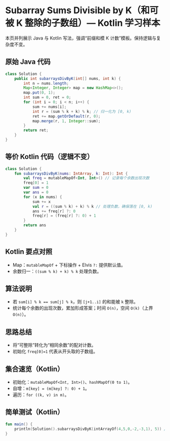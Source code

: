 # Subarray Sums Divisible by K（和可被 K 整除的子数组）— Kotlin 学习样本

本页并列展示 Java 与 Kotlin 写法，强调“前缀和模 K 计数”模板。保持逻辑与复杂度不变。

## 原始 Java 代码

```java
class Solution {
    public int subarraysDivByK(int[] nums, int k) {
        int n = nums.length;
        Map<Integer, Integer> map = new HashMap<>();
        map.put(0, 1);
        int sum = 0, ret = 0;
        for (int i = 0; i < n; i++) {
            sum += nums[i];
            int r = (sum % k + k) % k; // 归一化为 [0, k)
            ret += map.getOrDefault(r, 0);
            map.merge(r, 1, Integer::sum);
        }
        return ret;
    }
}
```

## 等价 Kotlin 代码（逻辑不变）

```kotlin
class Solution {
    fun subarraysDivByK(nums: IntArray, k: Int): Int {
        val freq = mutableMapOf<Int, Int>() // 记录每个余数出现次数
        freq[0] = 1
        var sum = 0
        var ans = 0
        for (x in nums) {
            sum += x
            val r = ((sum % k) + k) % k // 处理负数，确保落在 [0, k)
            ans += freq[r] ?: 0
            freq[r] = (freq[r] ?: 0) + 1
        }
        return ans
    }
}
```

## Kotlin 要点对照

- Map：`mutableMapOf` + 下标操作 + Elvis `?:` 提供默认值。
- 余数归一：`((sum % k) + k) % k` 处理负数。

## 算法说明

- 若 `sum[i] % k == sum[j] % k`，则 `[j+1..i]` 的和能被 `k` 整除。
- 统计每个余数的出现次数，累加形成答案；时间 `O(n)`，空间 `O(k)`（上界 `O(n)`）。

## 思路总结

- 将“可整除”转化为“相同余数”的配对计数。
- 初始化 `freq[0]=1` 代表从开头取的子数组。

## 集合速览（Kotlin）

- 初始化：`mutableMapOf<Int, Int>()`、`hashMapOf(0 to 1)`。
- 自增：`m[key] = (m[key] ?: 0) + 1`。
- 遍历：`for ((k, v) in m)`。

## 简单测试（Kotlin）

```kotlin
fun main() {
    println(Solution().subarraysDivByK(intArrayOf(4,5,0,-2,-3,1), 5)) // 7
}
```
